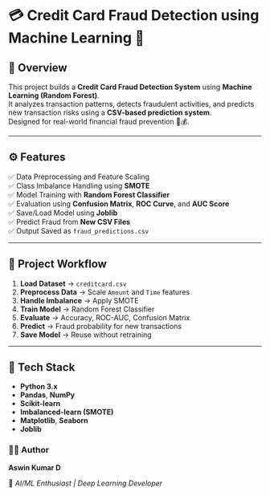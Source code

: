 # 💳 Credit Card Fraud Detection using Machine Learning 🚨

## 📘 Overview
This project builds a **Credit Card Fraud Detection System** using **Machine Learning (Random Forest)**.  
It analyzes transaction patterns, detects fraudulent activities, and predicts new transaction risks using a **CSV-based prediction system**.  
Designed for real-world financial fraud prevention 🧠💰.

---

## ⚙️ Features
✅ Data Preprocessing and Feature Scaling  
✅ Class Imbalance Handling using **SMOTE**  
✅ Model Training with **Random Forest Classifier**  
✅ Evaluation using **Confusion Matrix**, **ROC Curve**, and **AUC Score**  
✅ Save/Load Model using **Joblib**  
✅ Predict Fraud from **New CSV Files**  
✅ Output Saved as `fraud_predictions.csv`

---

## 🧩 Project Workflow
1. **Load Dataset** → `creditcard.csv`  
2. **Preprocess Data** → Scale `Amount` and `Time` features  
3. **Handle Imbalance** → Apply SMOTE  
4. **Train Model** → Random Forest Classifier  
5. **Evaluate** → Accuracy, ROC-AUC, Confusion Matrix  
6. **Predict** → Fraud probability for new transactions  
7. **Save Model** → Reuse without retraining

---

## 🧠 Tech Stack
- **Python 3.x**
- **Pandas**, **NumPy**
- **Scikit-learn**
- **Imbalanced-learn (SMOTE)**
- **Matplotlib**, **Seaborn**
- **Joblib**

### 👨‍💻 Author

**Aswin Kumar D**

💌 *AI/ML Enthusiast | Deep Learning Developer* 
